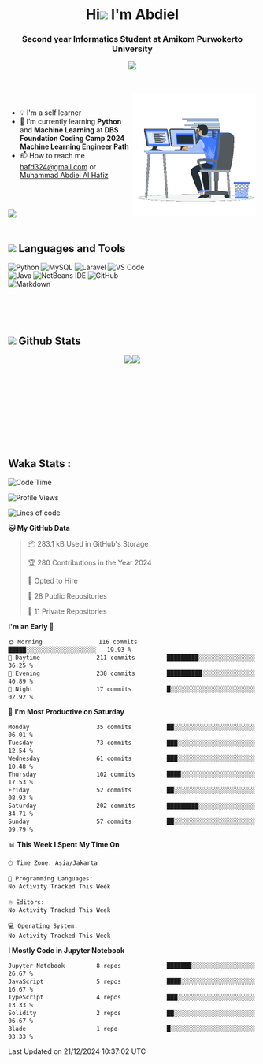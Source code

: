 
<h1 align="center"><b>Hi<img src="https://media.giphy.com/media/hvRJCLFzcasrR4ia7z/giphy.gif" width="35"> I'm Abdiel </b></h1>

<h3 align="center"> Second year Informatics Student at Amikom Purwokerto University </h3>

<div align='center'>
	
![](https://komarev.com/ghpvc/?username=dlzcods&style=for-the-badge)
	
</div>
<br>

<picture> <img align="right" src="https://github.com/0xAbdulKhalid/0xAbdulKhalid/raw/main/assets/mdImages/Right_Side.gif" width = 250px></picture>

<br>

- 💡 I'm a self learner
- 🌱 I’m currently learning **Python** and **Machine Learning** at **DBS Foundation Coding Camp 2024 Machine Learning Engineer Path**
- 📫 How to reach me [hafd324@gmail.com](mailto:hafd324d@gmail.com) or [Muhammad Abdiel Al Hafiz](https://www.linkedin.com/in/muhammad-abdiel-al-hafiz)

<br><br>

<img src="https://user-images.githubusercontent.com/73097560/115834477-dbab4500-a447-11eb-908a-139a6edaec5c.gif"><br><br>

## <img src="https://media2.giphy.com/media/QssGEmpkyEOhBCb7e1/giphy.gif?cid=ecf05e47a0n3gi1bfqntqmob8g9aid1oyj2wr3ds3mg700bl&rid=giphy.gif" width ="25"><b> Languages and Tools</b>

![Python](https://img.shields.io/badge/Python%20-FFFFFF.svg?style=for-the-badge&logo=python&logoColor=blue)
![MySQL](https://img.shields.io/badge/MySQL-FFFFFF?style=for-the-badge&logo=mysql&logoColor=blue)
![Laravel](https://img.shields.io/badge/laravel-FFFFFF.svg?style=for-the-badge&logo=laravel&logoColor=blue)
![VS Code](https://img.shields.io/badge/VS%20Code-FFFFFF.svg?style=for-the-badge&logo=visual-studio-code&logoColor=blue)
<br>
![Java](https://img.shields.io/badge/Java-FFFFFF?style=for-the-badge&logo=openjdk&logoColor=blue)
![NetBeans IDE](https://img.shields.io/badge/NetBeans%20IDE-FFFFFF.svg?style=for-the-badge&logo=apache-netbeans-ide&logoColor=blue)
![GitHub](https://img.shields.io/badge/github-FFFFFF.svg?style=for-the-badge&logo=github&logoColor=blue)
<br>
![Markdown](https://img.shields.io/badge/markdown-FFFFFF.svg?style=for-the-badge&logo=markdown&logoColor=blue)

<br>
<br>
<br>


## <img src="https://media.giphy.com/media/iY8CRBdQXODJSCERIr/giphy.gif" width="35"><b> Github Stats </b>

<div  style="display: flex; flex-wrap: wrap; justify-content: center;">
   <img height="160em" src="https://github-readme-stats.vercel.app/api?username=dlzcods&show_icons=true&theme=default" />
   <img height="160em" src="https://github-readme-stats.vercel.app/api/top-langs/?username=dlzcods&layout=compact" />
</div>



<br>

## Waka Stats :

<!--START_SECTION:waka-->
![Code Time](http://img.shields.io/badge/Code%20Time-204%20hrs%2055%20mins-blue)

![Profile Views](http://img.shields.io/badge/Profile%20Views-0-blue)

![Lines of code](https://img.shields.io/badge/From%20Hello%20World%20I%27ve%20Written-2.7%20million%20lines%20of%20code-blue)

**🐱 My GitHub Data** 

> 📦 283.1 kB Used in GitHub's Storage 
 > 
> 🏆 280 Contributions in the Year 2024
 > 
> 💼 Opted to Hire
 > 
> 📜 28 Public Repositories 
 > 
> 🔑 11 Private Repositories 
 > 
**I'm an Early 🐤** 

```text
🌞 Morning                116 commits         █████░░░░░░░░░░░░░░░░░░░░   19.93 % 
🌆 Daytime                211 commits         █████████░░░░░░░░░░░░░░░░   36.25 % 
🌃 Evening                238 commits         ██████████░░░░░░░░░░░░░░░   40.89 % 
🌙 Night                  17 commits          █░░░░░░░░░░░░░░░░░░░░░░░░   02.92 % 
```
📅 **I'm Most Productive on Saturday** 

```text
Monday                   35 commits          ██░░░░░░░░░░░░░░░░░░░░░░░   06.01 % 
Tuesday                  73 commits          ███░░░░░░░░░░░░░░░░░░░░░░   12.54 % 
Wednesday                61 commits          ███░░░░░░░░░░░░░░░░░░░░░░   10.48 % 
Thursday                 102 commits         ████░░░░░░░░░░░░░░░░░░░░░   17.53 % 
Friday                   52 commits          ██░░░░░░░░░░░░░░░░░░░░░░░   08.93 % 
Saturday                 202 commits         █████████░░░░░░░░░░░░░░░░   34.71 % 
Sunday                   57 commits          ██░░░░░░░░░░░░░░░░░░░░░░░   09.79 % 
```


📊 **This Week I Spent My Time On** 

```text
🕑︎ Time Zone: Asia/Jakarta

💬 Programming Languages: 
No Activity Tracked This Week

🔥 Editors: 
No Activity Tracked This Week

💻 Operating System: 
No Activity Tracked This Week
```

**I Mostly Code in Jupyter Notebook** 

```text
Jupyter Notebook         8 repos             ███████░░░░░░░░░░░░░░░░░░   26.67 % 
JavaScript               5 repos             ████░░░░░░░░░░░░░░░░░░░░░   16.67 % 
TypeScript               4 repos             ███░░░░░░░░░░░░░░░░░░░░░░   13.33 % 
Solidity                 2 repos             ██░░░░░░░░░░░░░░░░░░░░░░░   06.67 % 
Blade                    1 repo              █░░░░░░░░░░░░░░░░░░░░░░░░   03.33 % 
```




 Last Updated on 21/12/2024 10:37:02 UTC
<!--END_SECTION:waka-->

<br>
<br>
